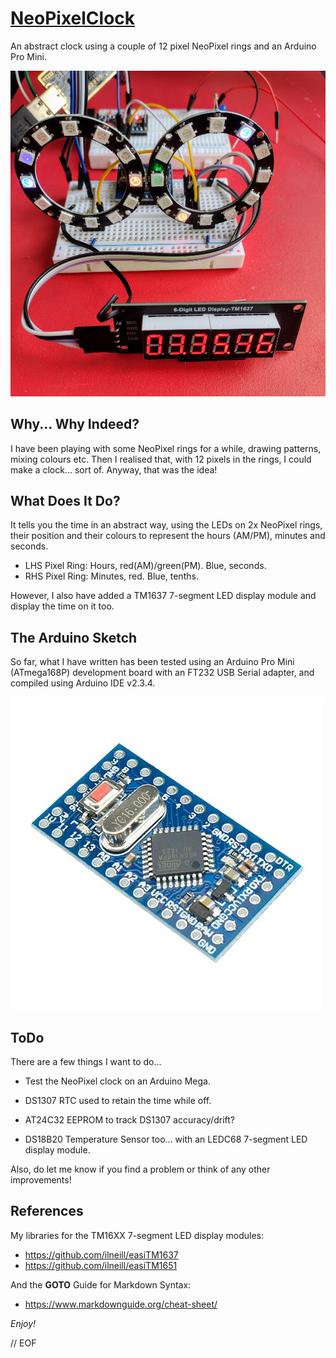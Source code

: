 # [NeoPixelClock](https://github.com/ilneill/NeoPixelClock)

An abstract clock using a couple of 12 pixel NeoPixel rings and an Arduino Pro Mini.

![The NeoPixel Clock in Action](images/NeoPixelClock.jpg)


## Why... Why Indeed?

I have been playing with some NeoPixel rings for a while, drawing patterns, mixing colours etc. Then I realised that, with 12 pixels in the rings, I could make a clock... sort of. Anyway, that was the idea!


## What Does It Do?

It tells you the time in an abstract way, using the LEDs on 2x NeoPixel rings, their position and their colours to represent the hours (AM/PM), minutes and seconds.

* LHS Pixel Ring: Hours, red(AM)/green(PM). Blue, seconds.
* RHS Pixel Ring: Minutes, red.             Blue, tenths.

However, I also have added a TM1637 7-segment LED display module and display the time on it too.


## The Arduino Sketch

So far, what I have written has been tested using an Arduino Pro Mini (ATmega168P) development board with an FT232 USB Serial adapter, and compiled using Arduino IDE v2.3.4.

![An Arduino Mini Pro (ATmega168P)](images/ArduinoMiniPro.jpg)


## ToDo

There are a few things I want to do...

* Test the NeoPixel clock on an Arduino Mega.

* DS1307 RTC used to retain the time while off.
* AT24C32 EEPROM to track DS1307 accuracy/drift?
* DS18B20 Temperature Sensor too... with an LEDC68 7-segment LED display module.

Also, do let me know if you find a problem or think of any other improvements!

## References 

My libraries for the TM16XX 7-segment LED display modules:
 * https://github.com/ilneill/easiTM1637
 * https://github.com/ilneill/easiTM1651

And the **GOTO** Guide for Markdown Syntax:
* https://www.markdownguide.org/cheat-sheet/


*Enjoy!*


// EOF